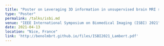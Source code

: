```yaml
---
title: "Poster on Leveraging 3D information in unsupervised brain MRI segmentation"
type: "Poster"
permalink: /talks/isbi.md
venue: "IEEE International Symposium on Biomedical Imaging (ISBI) 2021"
date: 2021-04-13
location: "Nice, France"
link: 'http://benolmbrt.github.io/files/ISBI2021_Lambert.pdf'
---
```

